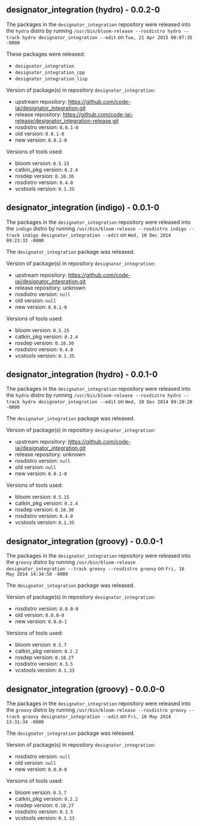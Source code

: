 ## designator_integration (hydro) - 0.0.2-0

The packages in the `designator_integration` repository were released into the `hydro` distro by running `/usr/bin/bloom-release --rosdistro hydro --track hydro designator_integration --edit` on `Tue, 21 Apr 2015 08:07:35 -0000`

These packages were released:
- `designator_integration`
- `designator_integration_cpp`
- `designator_integration_lisp`

Version of package(s) in repository `designator_integration`:
- upstream repository: https://github.com/code-iai/designator_integration.git
- release repository: https://github.com/code-iai-release/designator_integration-release.git
- rosdistro version: `0.0.1-0`
- old version: `0.0.1-0`
- new version: `0.0.2-0`

Versions of tools used:
- bloom version: `0.5.15`
- catkin_pkg version: `0.2.4`
- rosdep version: `0.10.30`
- rosdistro version: `0.4.0`
- vcstools version: `0.1.35`


## designator_integration (indigo) - 0.0.1-0

The packages in the `designator_integration` repository were released into the `indigo` distro by running `/usr/bin/bloom-release --rosdistro indigo --track indigo designator_integration --edit` on `Wed, 10 Dec 2014 09:23:33 -0000`

The `designator_integration` package was released.

Version of package(s) in repository `designator_integration`:
- upstream repository: https://github.com/code-iai/designator_integration.git
- release repository: unknown
- rosdistro version: `null`
- old version: `null`
- new version: `0.0.1-0`

Versions of tools used:
- bloom version: `0.5.15`
- catkin_pkg version: `0.2.4`
- rosdep version: `0.10.30`
- rosdistro version: `0.4.0`
- vcstools version: `0.1.35`


## designator_integration (hydro) - 0.0.1-0

The packages in the `designator_integration` repository were released into the `hydro` distro by running `/usr/bin/bloom-release --rosdistro hydro --track hydro designator_integration --edit` on `Wed, 10 Dec 2014 09:20:20 -0000`

The `designator_integration` package was released.

Version of package(s) in repository `designator_integration`:
- upstream repository: https://github.com/code-iai/designator_integration.git
- release repository: unknown
- rosdistro version: `null`
- old version: `null`
- new version: `0.0.1-0`

Versions of tools used:
- bloom version: `0.5.15`
- catkin_pkg version: `0.2.4`
- rosdep version: `0.10.30`
- rosdistro version: `0.4.0`
- vcstools version: `0.1.35`


## designator_integration (groovy) - 0.0.0-1

The packages in the `designator_integration` repository were released into the `groovy` distro by running `/usr/bin/bloom-release designator_integration --track groovy --rosdistro groovy` on `Fri, 16 May 2014 14:34:50 -0000`

The `designator_integration` package was released.

Version of package(s) in repository `designator_integration`:
- rosdistro version: `0.0.0-0`
- old version: `0.0.0-0`
- new version: `0.0.0-1`

Versions of tools used:
- bloom version: `0.5.7`
- catkin_pkg version: `0.2.2`
- rosdep version: `0.10.27`
- rosdistro version: `0.3.5`
- vcstools version: `0.1.33`


## designator_integration (groovy) - 0.0.0-0

The packages in the `designator_integration` repository were released into the `groovy` distro by running `/usr/bin/bloom-release --rosdistro groovy --track groovy designator_integration --edit` on `Fri, 16 May 2014 13:31:34 -0000`

The `designator_integration` package was released.

Version of package(s) in repository `designator_integration`:
- rosdistro version: `null`
- old version: `null`
- new version: `0.0.0-0`

Versions of tools used:
- bloom version: `0.5.7`
- catkin_pkg version: `0.2.2`
- rosdep version: `0.10.27`
- rosdistro version: `0.3.5`
- vcstools version: `0.1.33`


